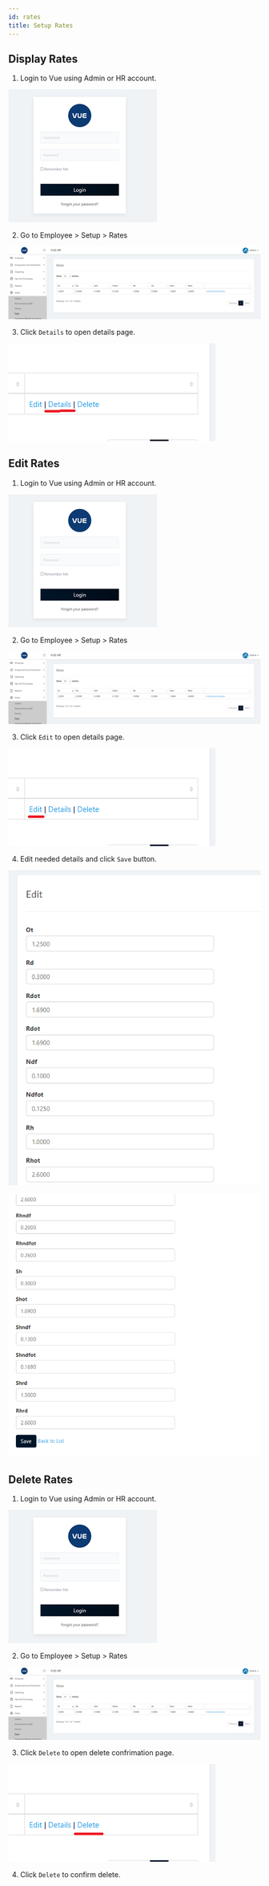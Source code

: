 ```yaml
---
id: rates
title: Setup Rates
---
```


## Display Rates

1. Login to Vue using Admin or HR account. 

![alt-text](assets/Picture2.png)

2. Go to Employee > Setup > Rates

![alt-text](assets/rate/1.png)

3. Click `Details` to open details page.

![alt-text](assets/rate/2.png)

## Edit Rates

1. Login to Vue using Admin or HR account. 

![alt-text](assets/Picture2.png)

2. Go to Employee > Setup > Rates

![alt-text](assets/rate/1.png)

3. Click `Edit` to open details page.

![alt-text](assets/rate/3.png)

4. Edit needed details and click `Save` button.

![alt-text](assets/rate/5.png)

![alt-text](assets/rate/6.png)

## Delete Rates

1. Login to Vue using Admin or HR account. 

![alt-text](assets/Picture2.png)

2. Go to Employee > Setup > Rates

![alt-text](assets/rate/1.png)

3. Click `Delete` to open delete confrimation page.

![alt-text](assets/rate/4.png)

4. Click `Delete` to confirm delete. 